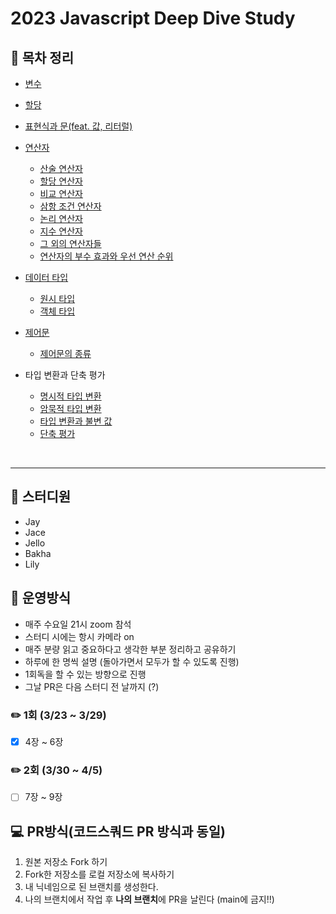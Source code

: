 # 2023 Javascript Deep Dive Study
## 📌 목차 정리

- [변수](https://github.com/jacenam/deepdive-squad--archive/blob/Jace/week1/variable.md)
- [할당](https://github.com/jacenam/deepdive-squad--archive/blob/Jace/week1/assignment.md)
- [표현식과 문(feat. 값, 리터럴)](https://github.com/jacenam/deepdive-squad--archive/blob/Jace/week1/expression%20%26%20statement(feat.%20value%2C%20literal).md)
- [연산자](https://github.com/jacenam/deepdive-squad--archive/blob/Jace/week2/operator%20intro.md)
  - [산술 연산자](https://github.com/jacenam/deepdive-squad--archive/blob/Jace/week2/arithmetic%20operator.md)
  - [할당 연산자](https://github.com/jacenam/deepdive-squad--archive/blob/Jace/week2/assignment%20operator.md)
  - [비교 연산자](https://github.com/jacenam/deepdive-squad--archive/blob/Jace/week2/comparison%20operator.md)
  - [삼항 조건 연산자](https://github.com/jacenam/deepdive-squad--archive/blob/Jace/week2/ternary%20operator.md)
  - [논리 연산자](https://github.com/jacenam/deepdive-squad--archive/blob/Jace/week2/logical%20operator.md)
  - [지수 연산자](https://github.com/jacenam/deepdive-squad--archive/blob/Jace/week2/exponentiation%20operator.md)
  - [그 외의 연산자들](https://github.com/jacenam/deepdive-squad--archive/blob/Jace/week2/other%20operators.md)
  - [연산자의 부수 효과와 우선 연산 순위](https://github.com/jacenam/deepdive-squad--archive/blob/Jace/week2/operator%20additional%20effect.md)
- [데이터 타입](https://github.com/jacenam/deepdive-squad--archive/blob/Jace/week1/primitive%20type.md)
  - [원시 타입](https://github.com/jacenam/WIL-archive/blob/main/Web%20Development/JS/JS%20Basics/Data%20Type/primitive%20type.md)
  - [객체 타입](https://github.com/jacenam/deepdive-squad--archive/blob/Jace/week1/object%20type.md)

- [제어문](https://github.com/jacenam/WIL-archive/blob/main/Web%20Development/JS/JS%20Basics/Control%20Flow/control%20flow%20statement%20intro.md)
  - [제어문의 종류](https://github.com/jacenam/WIL-archive/blob/main/Web%20Development/JS/JS%20Basics/Control%20Flow/control%20flow%20statements.md)
- 타입 변환과 단축 평가
  - [명시적 타입 변환](https://github.com/jacenam/WIL-archive/blob/main/Web%20Development/JS/JS%20Basics/Coercion%20%26%20Short-circuit/explicit%20coercion.md)
  - [암묵적 타입 변환](https://github.com/jacenam/WIL-archive/blob/main/Web%20Development/JS/JS%20Basics/Coercion%20%26%20Short-circuit/implicit%20coercion.md)
  - [타입 변환과 불변 값](https://github.com/jacenam/WIL-archive/blob/main/Web%20Development/JS/JS%20Basics/Coercion%20%26%20Short-circuit/type%20casting%20%26%20immutable%20value.md)
  - [단축 평가](https://github.com/jacenam/WIL-archive/blob/main/Web%20Development/JS/JS%20Basics/Coercion%20%26%20Short-circuit/short-circuit%20evaluation.md)

<br>

***

## 🥚 스터디원

- Jay
- Jace
- Jello
- Bakha
- Lily

## 📝 운영방식
- 매주 수요일 21시 zoom 참석
- 스터디 시에는 항시 카메라 on
- 매주 분량 읽고 중요하다고 생각한 부분 정리하고 공유하기
- 하루에 한 명씩 설명 (돌아가면서 모두가 할 수 있도록 진행)
- 1회독을 할 수 있는 방향으로 진행
- 그날 PR은 다음 스터디 전 날까지 (?)

### ✏️ 1회 (3/23 ~ 3/29)
- [x] 4장 ~ 6장
### ✏️ 2회 (3/30 ~ 4/5)
- [ ] 7장 ~ 9장


## 💻 PR방식(코드스쿼드 PR 방식과 동일)
1. 원본 저장소 Fork 하기
2. Fork한 저장소를 로컬 저장소에 복사하기
3. 내 닉네임으로 된 브랜치를 생성한다.
4. 나의 브랜치에서 작업 후 **나의 브랜치**에 PR을 날린다 (main에 금지!!)
